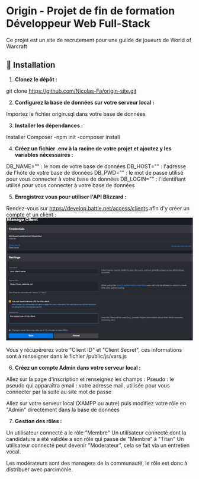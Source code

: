 # Origin - Projet de fin de formation Développeur Web Full-Stack

Ce projet est un site de recrutement pour une guilde de joueurs de World of Warcraft 

## 🚀 Installation

1. **Clonez le dépôt :**

git clone https://github.com/Nicolas-Fa/origin-site.git

2. **Configurez la base de données sur votre serveur local :**

Importez le fichier origin.sql dans votre base de données

3. **Installer les dépendances :**

Installer Composer -npm init -composer install

4. **Créez un fichier .env à la racine de votre projet et ajoutez y les variables nécessaires :**

DB_NAME="" : le nom de votre base de données
DB_HOST="" : l'adresse de l'hôte de votre base de données
DB_PWD="" : le mot de passe utilisé pour vous connecter à votre base de données
DB_LOGIN="" : l'identifiant utilisé pour vous connecter à votre base de données

5. **Enregistrez vous pour utiliser l'API Blizzard :**

Rendez-vous sur https://develop.battle.net/access/clients afin d'y créer un compte et un client :
![alt text](image.png)

Vous y récupèrerez votre "Client ID" et "Client Secret", ces informations sont à renseigner dans le fichier /public/js/vars.js

6. **Créez un compte Admin dans votre serveur local :**

Allez sur la page d'inscription et renseignez les champs :
Pseudo : le pseudo qui apparaîtra 
email : votre adresse mail, utilisée pour vous connecter par la suite au site
mot de passe

Allez sur votre serveur local (XAMPP ou autre) puis modifiez votre rôle en "Admin" directement dans la base de données

7. **Gestion des rôles :**

Un utilisateur connecté a le rôle "Membre"
Un utilisateur connecté dont la candidature a été validée a son rôle qui passe de "Membre" à "Titan"
Un utilisateur connecté peut devenir "Moderateur", cela se fait via un entretien vocal.

Les modérateurs sont des managers de la communauté, le rôle est donc à distribuer avec parcimonie.